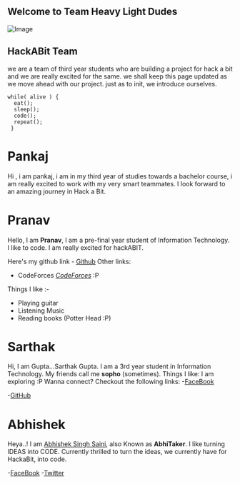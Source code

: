 ## Welcome to Team Heavy Light Dudes

<!--You can use the [editor on GitHub](https://github.com/736f6e6f726f7573/Team-journey/edit/gh-pages/README.md) to maintain and preview the content for your website in Markdown files.
-->


![Image](https://cdn-images-1.medium.com/max/2000/1*9Cqyu3Lx4BKHUZShGe5cuQ.jpeg)

## HackABit Team

we are a team of third year students who are building a project for hack a bit and we are really excited for the same.
we shall keep this page updated as we move ahead with our project.
just as to init, we introduce ourselves.

```
while( alive ) {
  eat();
  sleep();
  code();
  repeat();
 }

```
# Pankaj 
Hi , i am pankaj, i am in my third year of studies towards a bachelor course, i am really excited to work with my very smart teammates.
I look forward to an amazing journey in Hack a Bit.

# Pranav
Hello, I am **Pranav**, I am a pre-final year student of Information Technology. I like to code. I am really excited for hackABIT.

Here's my github link - [Github](https://github.com/pranavraj219/)
Other links:
- CodeForces _[CodeForces](http://codeforces.com/profile/WDragon)_  :P

Things I like :-
- Playing guitar
- Listening Music
- Reading books (Potter Head :P)

# Sarthak
Hi, I am Gupta...Sarthak Gupta. I am a 3rd year student in Information Technology. My friends call me **sopho** (sometimes).
Things I like: I am exploring :P
Wanna connect? Checkout the following links:
-[FaceBook](https://www.facebook.com/sarthakgupta072)  

-[GitHub](https://github.com/sarthak-sopho)

# Abhishek

Heya..! I am [Abhishek Singh Saini](https://github.com/AbhiTaker), also Known as **AbhiTaker**. I like turning IDEAS into CODE. Currently thrilled to turn the ideas, we currently have for HackaBit, into code.

-[FaceBook](https://www.facebook.com/Abhitaker4)
-[Twitter](https://twitter.com/abhi_taker)

